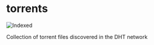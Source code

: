 torrents 
========
![Indexed](https://img.shields.io/badge/indexed-131437-blue)

Collection of torrent files discovered in the DHT network
